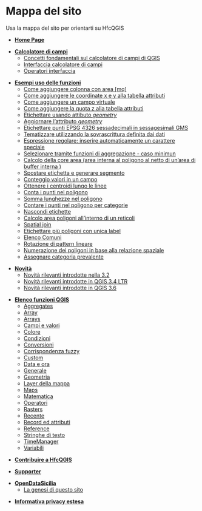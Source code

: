  # Mappa del sito
 Usa la mappa del sito per orientarti su HfcQGIS
 
 
 <ul>
    <li><a href="http://hfcqgis.opendatasicilia.it/it/latest/"><strong>Home Page</strong></a></li>
  </ul>
  <ul>
    <li><a href="http://hfcqgis.opendatasicilia.it/it/latest/calcolatore_campi/index.html"><strong>Calcolatore di campi</strong></a>
      <ul>
        <li><a href="http://hfcqgis.opendatasicilia.it/it/latest/calcolatore_campi/concetti.html">Concetti fondamentali sul calcolatore di campi di QGIS</a></li>
        <li><a href="http://hfcqgis.opendatasicilia.it/it/latest/calcolatore_campi/interfaccia.html">Interfaccia calcolatore di campi</a></li>
        <li><a href="http://hfcqgis.opendatasicilia.it/it/latest/calcolatore_campi/operatori.html">Operatori interfaccia</a></li>
      </ul>
    </li>
  </ul>
  <ul>
    <li><a href="http://hfcqgis.opendatasicilia.it/it/latest/esempi/index.html"><strong>Esempi uso delle funzioni</strong></a>
      <ul>
        <li><a href="http://hfcqgis.opendatasicilia.it/it/latest/esempi/add_col_area.html">Come aggiungere colonna con area [mq]</a></li>
        <li><a href="http://hfcqgis.opendatasicilia.it/it/latest/esempi/add_coord_xy.html">Come aggiungere le coordinate x e y alla tabella attributi</a></li>
        <li><a href="http://hfcqgis.opendatasicilia.it/it/latest/esempi/add_campo_virtuale.html">Come aggiungere un campo virtuale</a></li>
        <li><a href="http://hfcqgis.opendatasicilia.it/it/latest/esempi/add_col_z.html">Come aggiungere la quota z alla tabella attributi</a></li>
        <li><a href="http://hfcqgis.opendatasicilia.it/it/latest/esempi/etichette.html">Etichettare usando attibuto <em>geometry</em></a></li>
        <li><a href="http://hfcqgis.opendatasicilia.it/it/latest/esempi/agg_geom.html">Aggiornare l&rsquo;attributo <em>geometry</em></a></li>
        <li><a href="http://hfcqgis.opendatasicilia.it/it/latest/esempi/conversione.html">Etichettare punti EPSG 4326 sessadecimali in sessagesimali GMS</a></li>
        <li><a href="http://hfcqgis.opendatasicilia.it/it/latest/esempi/tematizzare.html">Tematizzare utilizzando la sovrascrittura definita dai dati </a></li>
        <li><a href="http://hfcqgis.opendatasicilia.it/it/latest/esempi/espressione_regolare.html">Espressione regolare: inserire automaticamente un carattere speciale</a></li>
        <li><a href="http://hfcqgis.opendatasicilia.it/it/latest/esempi/select_with_aggregate.html">Selezionare tramite funzioni di aggregazione - caso minimun</a></li>
        <li><a href="http://hfcqgis.opendatasicilia.it/it/latest/esempi/core_area.html">Calcolo della core area (area interna al poligono al netto di un&rsquo;area di buffer interna )</a></li>
		<li><a href="http://hfcqgis.opendatasicilia.it/it/latest/esempi/sposta_etichetta_linea.html">Spostare etichetta e generare segmento</a></li>
		<li><a href="http://hfcqgis.opendatasicilia.it/it/latest/esempi/conteggio.html">Conteggio valori in un campo</a></li>
		<li><a href="http://hfcqgis.opendatasicilia.it/it/latest/esempi/centroid_linee.html">Ottenere i centroidi lungo le linee</a></li>
		<li><a href="http://hfcqgis.opendatasicilia.it/it/latest/esempi/conta_punti_in_poligono.html">Conta i punti nel poligono</a></li>
		<li><a href="http://hfcqgis.opendatasicilia.it/it/latest/esempi/somma_lunghezze_nel_poligono.html">Somma lunghezze nel poligono</a></li>
		<li><a href="http://hfcqgis.opendatasicilia.it/it/latest/esempi/punti_in_poligoni_categorie.html">Contare i punti nel poligono per categorie</a></li>
	    <li><a href="http://hfcqgis.opendatasicilia.it/it/latest/esempi/nascondi_etichette.html">Nascondi etichette</a></li>  
		<li><a href="http://hfcqgis.opendatasicilia.it/it/latest/esempi/calcolo_area_poligoni_reticolo.html">Calcolo area poligoni all’interno di un reticoli</a></li>  
	    <li><a href="http://hfcqgis.opendatasicilia.it/it/latest/esempi/spatial_join.html">Spatial join</a></li> 
	    <li><a href="http://hfcqgis.opendatasicilia.it/it/latest/esempi/unica_etichetta_più_poligoni.html">Etichettare più poligoni con unica label</a></li> 
		<li><a href="http://hfcqgis.opendatasicilia.it/it/latest/esempi/elenco_comuni_attraversati_fiume.html">Elenco Comuni</a></li>  
		<li><a href="http://hfcqgis.opendatasicilia.it/it/latest/esempi/rotazione_pattern.html">Rotazione di pattern lineare</a></li>   
		<li><a href="http://hfcqgis.opendatasicilia.it/it/latest/esempi/numerazione_poligoni_rel_spaziale.html">Numerazione dei poligoni in base alla relazione spaziale</a></li>   
		<li><a href=http://hfcqgis.opendatasicilia.it/it/latest/esempi/assegnare_cat_prevalente.html">Assegnare categoria prevalente</a></li>   
		</ul>
    </li>
  </ul>
  <ul>
    <li><a href="http://hfcqgis.opendatasicilia.it/it/latest/release/index.html"><strong>Novità</strong></a>
      <ul>
        <li><a href="http://hfcqgis.opendatasicilia.it/it/latest/release/novita_3.2.html">Novità rilevanti introdotte nella 3.2</a></li>
	    <li><a href="http://hfcqgis.opendatasicilia.it/it/latest/release/novita_34.html">Novità rilevanti introdotte in QGIS 3.4 LTR </a></li>
	    <li><a href="http://hfcqgis.opendatasicilia.it/it/latest/release/novita_36.html">Novità rilevanti introdotte in QGIS 3.6</a></li>
		</ul>
    </li>
  </ul>
  <ul>
    <li><a href="http://hfcqgis.opendatasicilia.it/it/latest/gr_funzioni/index.html"><strong>Elenco funzioni QGIS</strong></a>
      <ul>
        <li><a href="http://hfcqgis.opendatasicilia.it/it/latest/gr_funzioni/aggregates/index.html">Aggregates</a></li>
	 <li><a href="http://hfcqgis.opendatasicilia.it/it/latest/gr_funzioni/array/index.html">Array</a></li>     
        <li><a href="http://hfcqgis.opendatasicilia.it/it/latest/gr_funzioni/arrays/index.html">Arrays</a></li>
        <li><a href="http://hfcqgis.opendatasicilia.it/it/latest/gr_funzioni/campi_e_valori/index.html">Campi e valori</a></li>
        <li><a href="http://hfcqgis.opendatasicilia.it/it/latest/gr_funzioni/colore/index.html">Colore</a></li>
        <li><a href="http://hfcqgis.opendatasicilia.it/it/latest/gr_funzioni/condizioni/index.html">Condizioni</a></li>
        <li><a href="http://hfcqgis.opendatasicilia.it/it/latest/gr_funzioni/conversioni/index.html">Conversioni</a></li>
        <li><a href="http://hfcqgis.opendatasicilia.it/it/latest/gr_funzioni/corrispondenza_fuzzy/index.html">Corrispondenza fuzzy</a></li>
        <li><a href="http://hfcqgis.opendatasicilia.it/it/latest/gr_funzioni/custom/index.html">Custom</a></li>
        <li><a href="http://hfcqgis.opendatasicilia.it/it/latest/gr_funzioni/data_ora/index.html">Data e ora</a></li>
        <li><a href="http://hfcqgis.opendatasicilia.it/it/latest/gr_funzioni/generale/index.html">Generale</a></li>
        <li><a href="http://hfcqgis.opendatasicilia.it/it/latest/gr_funzioni/geometria/index.html">Geometria</a></li>
        <li><a href="http://hfcqgis.opendatasicilia.it/it/latest/gr_funzioni/layer_della_mappa/index.html">Layer della mappa</a></li>
        <li><a href="http://hfcqgis.opendatasicilia.it/it/latest/gr_funzioni/maps/index.html">Maps</a></li>
        <li><a href="http://hfcqgis.opendatasicilia.it/it/latest/gr_funzioni/matematica/index.html">Matematica</a></li>
        <li><a href="http://hfcqgis.opendatasicilia.it/it/latest/gr_funzioni/operatori/index.html">Operatori</a></li>
       <li><a href="http://hfcqgis.opendatasicilia.it/it/latest/gr_funzioni/rasters/index.html">Rasters</a></li>
       <li><a href="http://hfcqgis.opendatasicilia.it/it/latest/gr_funzioni/recente/index.html">Recente</a></li>
        <li><a href="http://hfcqgis.opendatasicilia.it/it/latest/gr_funzioni/record_e_attributi/index.html">Record ed attributi</a></li>
        <li><a href="http://hfcqgis.opendatasicilia.it/it/latest/gr_funzioni/reference/index.html">Reference</a></li>
        <li><a href="http://hfcqgis.opendatasicilia.it/it/latest/gr_funzioni/stringhe_di_testo/index.html">Stringhe di testo</a></li>
        <li><a href="http://hfcqgis.opendatasicilia.it/it/latest/gr_funzioni/timemanager/index.html">TimeManager</a></li>
        <li><a href="http://hfcqgis.opendatasicilia.it/it/latest/gr_funzioni/variabili/index.html">Variabili</a></li>
      </ul>
    </li>
  </ul>
  <ul>
    <li><a href="http://hfcqgis.opendatasicilia.it/it/latest/contributing.html"><strong>Contribuire a HfcQGIS</strong></a>    </li>
  </ul>
    <ul>
    <li><a href="http://hfcqgis.opendatasicilia.it/it/latest/supporter.html"><strong>Supporter</strong></a>    </li>
  </ul>
  <ul>
    <li><a href="http://hfcqgis.opendatasicilia.it/it/latest/ods.html"><strong>OpenDataSicilia</strong></a>
      <ul>
        <li><a href="http://hfcqgis.opendatasicilia.it/it/latest/ods.html#la-genesi-di-questo-sito">La genesi di questo sito</a></li>
      </ul>
    </li>
  </ul>
  <ul>
    <li><a href="http://hfcqgis.opendatasicilia.it/it/latest/privacy.html"><strong>Informativa privacy estesa</strong></a>    </li>
  </ul>
